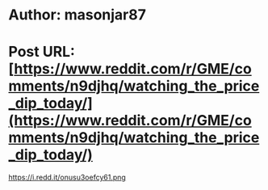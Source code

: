 # Author: masonjar87
# Post URL: [https://www.reddit.com/r/GME/comments/n9djhq/watching_the_price_dip_today/](https://www.reddit.com/r/GME/comments/n9djhq/watching_the_price_dip_today/)


https://i.redd.it/onusu3oefcy61.png